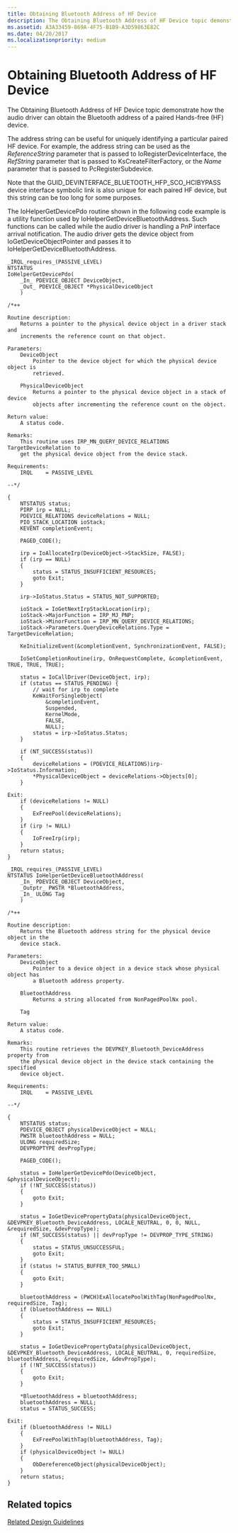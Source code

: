 ```yaml
---
title: Obtaining Bluetooth Address of HF Device
description: The Obtaining Bluetooth Address of HF Device topic demonstrate how the audio driver can obtain the Bluetooth address of a paired Hands-free (HF) device.
ms.assetid: A3A33459-869A-4F75-B1B9-A3D59863E82C
ms.date: 04/20/2017
ms.localizationpriority: medium
---
```


# Obtaining Bluetooth Address of HF Device


The Obtaining Bluetooth Address of HF Device topic demonstrate how the audio driver can obtain the Bluetooth address of a paired Hands-free (HF) device.

The address string can be useful for uniquely identifying a particular paired HF device. For example, the address string can be used as the *ReferenceString* parameter that is passed to IoRegisterDeviceInterface, the *RefString* parameter that is passed to KsCreateFilterFactory, or the *Name* parameter that is passed to PcRegisterSubdevice.

Note that the GUID\_DEVINTERFACE\_BLUETOOTH\_HFP\_SCO\_HCIBYPASS device interface symbolic link is also unique for each paired HF device, but this string can be too long for some purposes.

The IoHelperGetDevicePdo routine shown in the following code example is a utility function used by IoHelperGetDeviceBluetoothAddress. Such functions can be called while the audio driver is handling a PnP interface arrival notification. The audio driver gets the device object from IoGetDeviceObjectPointer and passes it to IoHelperGetDeviceBluetoothAddress.

```ManagedCPlusPlus
_IRQL_requires_(PASSIVE_LEVEL)
NTSTATUS
IoHelperGetDevicePdo(
    _In_ PDEVICE_OBJECT DeviceObject,
    _Out_ PDEVICE_OBJECT *PhysicalDeviceObject
    )

/*++

Routine description:
    Returns a pointer to the physical device object in a driver stack and
    increments the reference count on that object.

Parameters:
    DeviceObject
        Pointer to the device object for which the physical device object is
        retrieved. 

    PhysicalDeviceObject
        Returns a pointer to the physical device object in a stack of device
        objects after incrementing the reference count on the object.

Return value:
    A status code.

Remarks:
    This routine uses IRP_MN_QUERY_DEVICE_RELATIONS TargetDeviceRelation to
    get the physical device object from the device stack.

Requirements:
    IRQL    = PASSIVE_LEVEL

--*/

{
    NTSTATUS status;
    PIRP irp = NULL;
    PDEVICE_RELATIONS deviceRelations = NULL;
    PIO_STACK_LOCATION ioStack;
    KEVENT completionEvent;

    PAGED_CODE();

    irp = IoAllocateIrp(DeviceObject->StackSize, FALSE);
    if (irp == NULL)
    {
        status = STATUS_INSUFFICIENT_RESOURCES;
        goto Exit;
    }

    irp->IoStatus.Status = STATUS_NOT_SUPPORTED;

    ioStack = IoGetNextIrpStackLocation(irp);
    ioStack->MajorFunction = IRP_MJ_PNP;
    ioStack->MinorFunction = IRP_MN_QUERY_DEVICE_RELATIONS;
    ioStack->Parameters.QueryDeviceRelations.Type = TargetDeviceRelation;

    KeInitializeEvent(&completionEvent, SynchronizationEvent, FALSE);

    IoSetCompletionRoutine(irp, OnRequestComplete, &completionEvent, TRUE, TRUE, TRUE);

    status = IoCallDriver(DeviceObject, irp);
    if (status == STATUS_PENDING) {
        // wait for irp to complete
        KeWaitForSingleObject(
            &completionEvent,
            Suspended,
            KernelMode,
            FALSE,
            NULL);
        status = irp->IoStatus.Status;
    }

    if (NT_SUCCESS(status))
    {
        deviceRelations = (PDEVICE_RELATIONS)irp->IoStatus.Information;
        *PhysicalDeviceObject = deviceRelations->Objects[0];
    }

Exit:
    if (deviceRelations != NULL)
    {
        ExFreePool(deviceRelations);
    }
    if (irp != NULL)
    {
        IoFreeIrp(irp);
    }
    return status;
}

_IRQL_requires_(PASSIVE_LEVEL)
NTSTATUS IoHelperGetDeviceBluetoothAddress(
    _In_ PDEVICE_OBJECT DeviceObject,
    _Outptr_ PWSTR *BluetoothAddress,
    _In_ ULONG Tag
    )

/*++

Routine description:
    Returns the Bluetooth address string for the physical device object in the
    device stack.

Parameters:
    DeviceObject
        Pointer to a device object in a device stack whose physical object has
        a Bluetooth address property.

    BluetoothAddress
        Returns a string allocated from NonPagedPoolNx pool. 

    Tag

Return value:
    A status code.

Remarks:
    This routine retrieves the DEVPKEY_Bluetooth_DeviceAddress property from
    the physical device object in the device stack containing the specified
    device object.

Requirements:
    IRQL    = PASSIVE_LEVEL

--*/

{
    NTSTATUS status;
    PDEVICE_OBJECT physicalDeviceObject = NULL;
    PWSTR bluetoothAddress = NULL;
    ULONG requiredSize;
    DEVPROPTYPE devPropType;

    PAGED_CODE();

    status = IoHelperGetDevicePdo(DeviceObject, &physicalDeviceObject);
    if (!NT_SUCCESS(status))
    {
        goto Exit;
    }

    status = IoGetDevicePropertyData(physicalDeviceObject, &DEVPKEY_Bluetooth_DeviceAddress, LOCALE_NEUTRAL, 0, 0, NULL, &requiredSize, &devPropType);
    if (NT_SUCCESS(status) || devPropType != DEVPROP_TYPE_STRING)
    {
        status = STATUS_UNSUCCESSFUL;
        goto Exit;
    }
    if (status != STATUS_BUFFER_TOO_SMALL)
    {
        goto Exit;
    }

    bluetoothAddress = (PWCH)ExAllocatePoolWithTag(NonPagedPoolNx, requiredSize, Tag);
    if (bluetoothAddress == NULL)
    {
        status = STATUS_INSUFFICIENT_RESOURCES;
        goto Exit;
    }

    status = IoGetDevicePropertyData(physicalDeviceObject, &DEVPKEY_Bluetooth_DeviceAddress, LOCALE_NEUTRAL, 0, requiredSize, bluetoothAddress, &requiredSize, &devPropType);
    if (!NT_SUCCESS(status))
    {
        goto Exit;
    }

    *BluetoothAddress = bluetoothAddress;
    bluetoothAddress = NULL;
    status = STATUS_SUCCESS;

Exit:
    if (bluetoothAddress != NULL)
    {
        ExFreePoolWithTag(bluetoothAddress, Tag);
    }
    if (physicalDeviceObject != NULL)
    {
        ObDereferenceObject(physicalDeviceObject);
    }
    return status;
}
```

## <span id="related_topics"></span>Related topics
[Related Design Guidelines](related-design-guidelines.md)  



